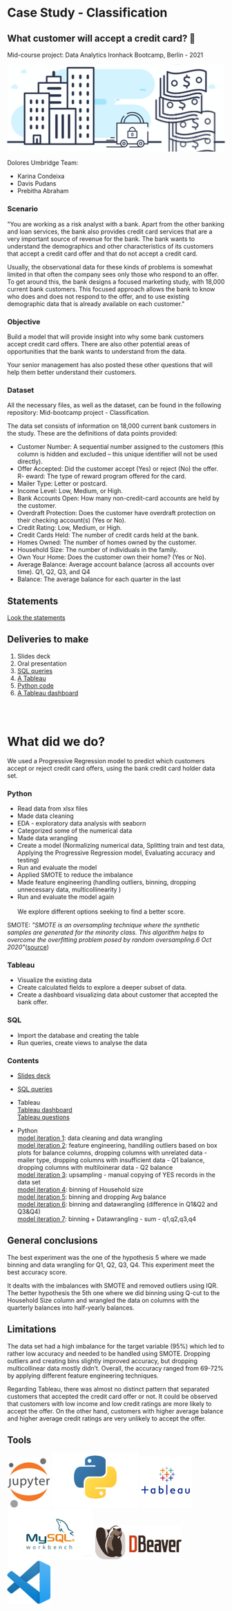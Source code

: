 # Case Study - Classification
## What customer will accept a credit card? :bank:
Mid-course project: Data Analytics Ironhack Bootcamp, Berlin - 2021 <br/>

![Ironhack logo](images/banking-project.png)

Dolores Umbridge Team: <br/>
- Karina Condeixa
- Davis Pudans
- Prebitha Abraham


### Scenario
"You are working as a risk analyst with a bank. Apart from the other banking and loan services, the bank also provides credit card services that are a very important source of revenue for the bank. The bank wants to understand the demographics and other characteristics of its customers that accept a credit card offer and that do not accept a credit card.<br/>

Usually, the observational data for these kinds of problems is somewhat limited in that often the company sees only those who respond to an offer. To get around this, the bank designs a focused marketing study, with 18,000 current bank customers. This focused approach allows the bank to know who does and does not respond to the offer, and to use existing demographic data that is already available on each customer."<br/>

### Objective
Build a model that will provide insight into why some bank customers accept credit card offers. There are also other potential areas of opportunities that the bank wants to understand from the data.<br/>

Your senior management has also posted these other questions that will help them better understand their customers.<br/>

### Dataset
All the necessary files, as well as the dataset, can be found in the following repository: Mid-bootcamp project - Classification.<br/>

The data set consists of information on 18,000 current bank customers in the study. These are the definitions of data points provided:<br/>

- Customer Number: A sequential number assigned to the customers (this column is hidden and excluded – this unique identifier will not be used directly).<br/>
- Offer Accepted: Did the customer accept (Yes) or reject (No) the offer. R- eward: The type of reward program offered for the card.<br/>
- Mailer Type: Letter or postcard.<br/>
- Income Level: Low, Medium, or High.<br/>
- Bank Accounts Open: How many non-credit-card accounts are held by the customer.<br/>
- Overdraft Protection: Does the customer have overdraft protection on their checking account(s) (Yes or No).<br/>
- Credit Rating: Low, Medium, or High.<br/>
- Credit Cards Held: The number of credit cards held at the bank.<br/>
- Homes Owned: The number of homes owned by the customer.<br/>
- Household Size: The number of individuals in the family.<br/>
- Own Your Home: Does the customer own their home? (Yes or No).<br/>
- Average Balance: Average account balance (across all accounts over time). Q1, Q2, Q3, and Q4<br/>
- Balance: The average balance for each quarter in the last <br/>

## Statements
[Look the statements](https://github.com/ironhack-edu/data_mid_bootcamp_project_classification)

## Deliveries to make
1. Slides deck
2. Oral presentation
3. [SQL queries](https://github.com/ironhack-edu/data_mid_bootcamp_project_classification/blob/master/sql_questions_classification.md)
4. [A Tableau ](https://github.com/ironhack-edu/data_mid_bootcamp_project_classification/blob/master/tableau_classification.md)
5. [Python code](https://github.com/ironhack-edu/data_mid_bootcamp_project_classification)
6. [A Tableau dashboard](https://github.com/ironhack-edu/data_mid_bootcamp_project_classification/blob/master/tableau_classification.md)

<br/>
<br/>

# What did we do?
We used a Progressive Regression model to predict which customers accept or reject credit card offers, using the bank credit card holder data set.

### Python
- Read data from xlsx files
- Made data cleaning
- EDA - exploratory data analysis with seaborn
- Categorized some of the numerical data
- Made data wrangling
- Create a model (Normalizing numerical data, Splitting train and test data, Applying the Progressive Regression model, Evaluating accuracy and testing)
- Run and evaluate the model
- Applied SMOTE to reduce the imbalance
- Made feature engineering (handling outliers, binning, dropping unnecessary data, multicollinearity )
- Run and evaluate the model again<br/> <br/>
We explore different options seeking to find a better score.<br/>

SMOTE: *"SMOTE is an oversampling technique where the synthetic samples are generated for the minority class. This algorithm helps to overcome the overfitting problem posed by random oversampling.6 Oct 2020"*([source](https://www.analyticsvidhya.com/blog/2020/10/overcoming-class-imbalance-using-smote-techniques/#:~:text=SMOTE%20is%20an%20oversampling%20technique,problem%20posed%20by%20random%20oversampling.))

### Tableau
- Visualize the existing data
- Create calculated fields to explore a deeper subset of data.
- Create a dashboard visualizing data about customer that accepted the bank offer.

### SQL
- Import the database and creating the table
- Run queries, create views to analyse the data



### Contents
- [Slides deck](https://docs.google.com/presentation/d/1Jzd05a98Ob2st5BEyBJGPtbX-rolYMsk55iZL7zcYLo/edit?usp=sharing)
- [SQL queries](sql_file/credit_card_data.sql)<br/>
- Tableau <br/>
[Tableau dashboard](https://public.tableau.com/profile/karina.condeixa#!/vizhome/Data-Mid-Bootcamp-Project-Classification2_16190361733800/Dashboard_1?publish=yes)<br/>
[Tableau questions](https://public.tableau.com/profile/davis.pudans#!/vizhome/Case-study-classification-questions/Question8)

- Python <br/>
[model iteration 1](python_files/case_study_classification.ipynb): data cleaning and data wrangling<br/>
[model iteration 2](python_files/case_study_classification_B.ipynb): feature engineering, handiling outliers based on box plots for balance columns, dropping columns with unrelated data - mailer type, dropping columns with insufficient data - Q1 balance, dropping columns with multiloinerar data - Q2 balance<br/>
[model iteration 3](python_files/case_study_classification_A-1.ipynb): upsampling - manual copying of YES records in the data set<br/>
[model iteration 4](python_files/case_study_classification_C.ipynb): binning of Household size<br/>
[model iteration 5](python_files/case_study_classification-bin.ipynb): binning and dropping  Avg balance<br/>
[model iteration 6](python_files/case_study_classification_bins_coulmn_difference.ipynb): binning and datawrangling (difference in Q1&Q2 and Q3&Q4)<br/>
[model iteration 7](python_files/case_study_classification_bins_coulmn_sum.ipynb): binning + Datawrangling - sum - q1,q2,q3,q4<br/>

## General conclusions
The best experiment was the one of the hypothesis 5 where we made binning and data wrangling for Q1, Q2, Q3, Q4. This experiment meet the best accuracy score.<br/>

It dealts with the imbalances with SMOTE and removed outliers using IQR. The better hypothesis the 5th one where we did binning using Q-cut to the Household Size column and wrangled the data on columns with the quarterly balances into half-yearly balances.<br/>

## Limitations
The data set had a high imbalance for the target variable (95%) which led to rather low accuracy and needed to be handled using SMOTE. Dropping outliers and creating bins slightly improved accuracy, but dropping multicollinear data mostly didn’t. Overall, the accuracy ranged from 69-72% by applying different feature engineering techniques.<br/>

Regarding Tableau, there was almost no distinct pattern that separated customers that accepted the credit card offer or not. It could be observed that customers with low income and low credit ratings are more likely to accept the offer. On the other hand, customers with higher average balance and higher average credit ratings are very unlikely to accept the offer.
<br/>




## Tools

<img src="images/jupyter.png" width="100"/> <img src="images/python.png" width="200"/> <img src="images/tableau.png"  width="120"/> <img src="images/mysql_workbench.png" width="200"/> <img src="images/dbeaver.png" width="200"/> <img src="images/vsc.png" width="100"/>






